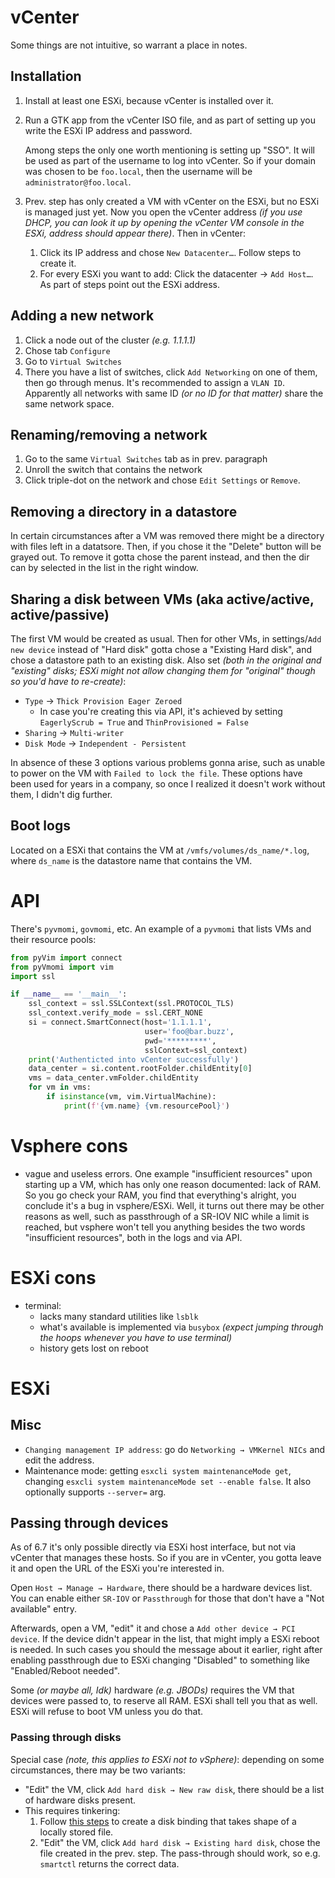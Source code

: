 # vCenter

Some things are not intuitive, so warrant a place in notes.

## Installation

1. Install at least one ESXi, because vCenter is installed over it.
2. Run a GTK app from the vCenter ISO file, and as part of setting up you write the ESXi IP address and password.

    Among steps the only one worth mentioning is setting up "SSO". It will be used as part of the username to log into vCenter. So if your domain was chosen to be `foo.local`, then the username will be `administrator@foo.local`.
3. Prev. step has only created a VM with vCenter on the ESXi, but no ESXi is managed just yet. Now you open the vCenter address *(if you use DHCP, you can look it up by opening the vCenter VM console in the ESXi, address should appear there)*. Then in vCenter:
   1. Click its IP address and chose `New Datacenter…`. Follow steps to create it.
   2. For every ESXi you want to add: Click the datacenter → `Add Host…`. As part of steps point out the ESXi address.

## Adding a new network

1. Click a node out of the cluster *(e.g. 1.1.1.1)*
2. Chose tab `Configure`
3. Go to `Virtual Switches`
4. There you have a list of switches, click `Add Networking` on one of them, then go through menus. It's recommended to assign a `VLAN ID`. Apparently all networks with same ID *(or no ID for that matter)* share the same network space.

## Renaming/removing a network

1. Go to the same `Virtual Switches` tab as in prev. paragraph
2. Unroll the switch that contains the network
3. Click triple-dot on the network and chose `Edit Settings` or `Remove`.

## Removing a directory in a datastore

In certain circumstances after a VM was removed there might be a directory with files left in a datatsore. Then, if you chose it the "Delete" button will be grayed out. To remove it gotta chose the parent instead, and then the dir can by selected in the list in the right window.

## Sharing a disk between VMs (aka active/active, active/passive)

The first VM would be created as usual. Then for other VMs, in settings/`Add new device` instead of "Hard disk" gotta chose a "Existing Hard disk", and chose a datastore path to an existing disk. Also set *(both in the original and "existing" disks; ESXi might not allow changing them for "original" though so you'd have to re-create)*:

* `Type` → `Thick Provision Eager Zeroed`
  * In case you're creating this via API, it's achieved by setting `EagerlyScrub = True` and `ThinProvisioned = False`
* `Sharing` → `Multi-writer`
* `Disk Mode` → `Independent - Persistent`

In absence of these 3 options various problems gonna arise, such as unable to power on the VM with `Failed to lock the file`. These options have been used for years in a company, so once I realized it doesn't work without them, I didn't dig further.

## Boot logs

Located on a ESXi that contains the VM at `/vmfs/volumes/ds_name/*.log`, where `ds_name` is the datastore name that contains the VM.

# API

There's `pyvmomi`, `govmomi`, etc. An example of a `pyvmomi` that lists VMs and their resource pools:

```python
from pyVim import connect
from pyVmomi import vim
import ssl

if __name__ == '__main__':
    ssl_context = ssl.SSLContext(ssl.PROTOCOL_TLS)
    ssl_context.verify_mode = ssl.CERT_NONE
    si = connect.SmartConnect(host='1.1.1.1',
                              user='foo@bar.buzz',
                              pwd='*********',
                              sslContext=ssl_context)
    print('Authenticted into vCenter successfully')
    data_center = si.content.rootFolder.childEntity[0]
    vms = data_center.vmFolder.childEntity
    for vm in vms:
        if isinstance(vm, vim.VirtualMachine):
            print(f'{vm.name} {vm.resourcePool}')
```

# Vsphere cons

* vague and useless errors. One example "insufficient resources" upon starting up a VM, which has only one reason documented: lack of RAM. So you go check your RAM, you find that everything's alright, you conclude it's a bug in vsphere/ESXi. Well, it turns out there may be other reasons as well, such as passthrough of a SR-IOV NIC while a limit is reached, but vsphere won't tell you anything besides the two words "insufficient resources", both in the logs and via API.

# ESXi cons

* terminal:
  * lacks many standard utilities like `lsblk`
  * what's available is implemented via `busybox` *(expect jumping through the hoops whenever you have to use terminal)*
  * history gets lost on reboot

# ESXi

## Misc

* `Changing management IP address`: go do `Networking → VMKernel NICs` and edit the address.
* Maintenance mode: getting `esxcli system maintenanceMode get`, changing `esxcli system maintenanceMode set --enable false`. It also optionally supports `--server=` arg.

## Passing through devices

As of 6.7 it's only possible directly via ESXi host interface, but not via vCenter that manages these hosts. So if you are in vCenter, you gotta leave it and open the URL of the ESXi you're interested in.

Open `Host → Manage → Hardware`, there should be a hardware devices list. You can enable either `SR-IOV` or `Passthrough` for those that don't have a "Not available" entry.

Afterwards, open a VM, "edit" it and chose a `Add other device → PCI device`. If the device didn't appear in the list, that might imply a ESXi reboot is needed. In such cases you should the message about it earlier, right after enabling passthrough due to ESXi changing "Disabled" to something like "Enabled/Reboot needed".

Some *(or maybe all, Idk)* hardware *(e.g. JBODs)* requires the VM that devices were passed to, to reserve all RAM. ESXi shall tell you that as well. ESXi will refuse to boot VM unless you do that.

### Passing through disks

Special case *(note, this applies to ESXi not to vSphere)*: depending on some circumstances, there may be two variants:

* "Edit" the VM, click `Add hard disk → New raw disk`, there should be a list of hardware disks present.
* This requires tinkering:
  1. Follow [this steps](https://kb.vmware.com/s/article/1017530) to create a disk binding that takes shape of a locally stored file.
  2. "Edit" the VM, click `Add hard disk → Existing hard disk`, chose the file created in the prev. step. The pass-through should work, so e.g. `smartctl` returns the correct data.
